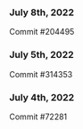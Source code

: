 ### July 8th, 2022

Commit #204495

### July 5th, 2022

Commit #314353


### July 4th, 2022

Commit #72281
